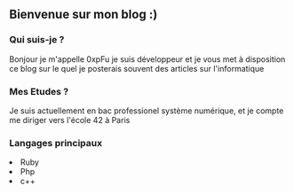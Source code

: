 ## Bienvenue sur mon blog :)

### Qui suis-je ?

Bonjour je m'appelle 0xpFu je suis développeur et je vous met à disposition ce blog sur le quel je posterais souvent des articles sur l'informatique

### Mes Etudes ?

Je suis actuellement en bac professionel système numérique, et je compte me diriger vers l'école 42 à Paris

### Langages principaux
<li>
  Ruby
</li>
<li>
  Php
</li>
<li>
  c++
</li>
